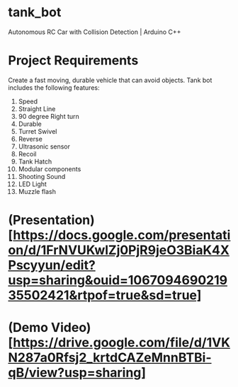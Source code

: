 # tank_bot
Autonomous RC Car with Collision Detection | Arduino C++


# Project Requirements

Create a fast moving, durable vehicle that can avoid objects. Tank bot includes the following features:

1. Speed
2. Straight Line
3. 90 degree Right turn
4. Durable
5. Turret Swivel
6. Reverse
7. Ultrasonic sensor
8. Recoil
9. Tank Hatch
10. Modular components
11. Shooting Sound
12. LED Light
13. Muzzle flash

# (Presentation)[https://docs.google.com/presentation/d/1FrNVUKwlZj0PjR9jeO3BiaK4XPscyyun/edit?usp=sharing&ouid=106709469021935502421&rtpof=true&sd=true]
# (Demo Video)[https://drive.google.com/file/d/1VKN287a0Rfsj2_krtdCAZeMnnBTBi-qB/view?usp=sharing]
